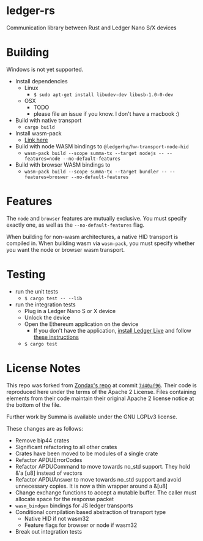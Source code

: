 # ledger-rs

Communication library between Rust and Ledger Nano S/X devices

# Building

Windows is not yet supported.

- Install dependencies
  - Linux
    - `$ sudo apt-get install libudev-dev libusb-1.0-0-dev`
  - OSX
    - TODO
    - please file an issue if you know. I don't have a macbook :)
- Build with native transport
  - `cargo build`
- Install wasm-pack
  - [Link here](https://rustwasm.github.io/wasm-pack/installer/)
- Build with node WASM bindings to `@ledgerhq/hw-transport-node-hid`
  - `wasm-pack build --scope summa-tx --target nodejs -- --features=node --no-default-features`
- Build with browser WASM bindings to
  - `wasm-pack build --scope summa-tx --target bundler -- --features=broswer --no-default-features`

# Features

The `node` and `browser` features are mutually exclusive. You must specify
exactly one, as well as the `--no-default-features` flag.

When building for non-wasm architectures, a native HID transport is compiled
in. When building wasm via `wasm-pack`, you must specify whether you want the
node or browser wasm transport.

# Testing

- run the unit tests
  - `$ cargo test -- --lib`
- run the integration tests
  - Plug in a Ledger Nano S or X device
  - Unlock the device
  - Open the Ethereum application on the device
    - If you don't have the application, [install Ledger Live](https://support.ledger.com/hc/en-us/articles/360006395553) and follow [these instructions](https://support.ledger.com/hc/en-us/articles/360006523674-Install-or-uninstall-apps)
  - `$ cargo test`

# License Notes

This repo was forked from [Zondax's repo](https://github.com/Zondax/ledger-rs)
at commit [`7d40af96`](https://github.com/Zondax/ledger-rs/commit/7d40af9653d04e2d40f8b0c031675b6ff82d7f2c).
Their code is reproduced here under the terms of the Apache 2 License. Files
containing elements from their code maintain their original Apache 2 license
notice at the bottom of the file.

Further work by Summa is available under the GNU LGPLv3 license.

These changes are as follows:
- Remove bip44 crates
- Significant refactoring to all other crates
- Crates have been moved to be modules of a single crate
- Refactor APDUErrorCodes
- Refactor APDUCommand to move towards no_std support. They hold &'a [u8]
  instead of vectors
- Refactor APDUAnswer to move towards no_std support and avoid unnecessary
  copies. It is now a thin wrapper around a &[u8]
- Change exchange functions to accept a mutable buffer. The caller must allocate
  space for the response packet
- `wasm_bindgen` bindings for JS ledger transports
- Conditional compilation based abstraction of transport type
  - Native HID if not wasm32
  - Feature flags for browser or node if wasm32
- Break out integration tests
